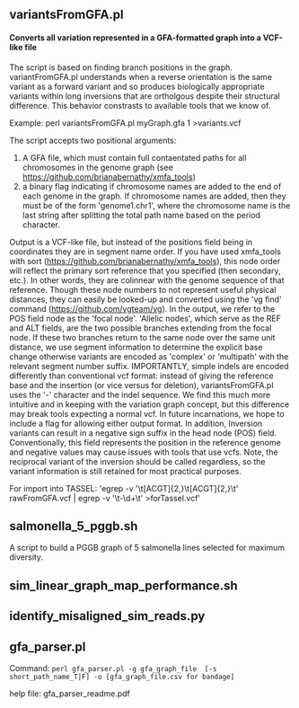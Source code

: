 ## variantsFromGFA.pl

#### Converts all variation represented in a GFA-formatted graph into a VCF-like file

The script is based on finding branch positions in the graph.  variantFromGFA.pl understands when a reverse orientation is the same variant as a forward variant and so produces biologically appropriate variants within long inversions that are ortholgous despite their structural difference.  This behavior constrasts to available tools that we know of.  

Example:
perl variantsFromGFA.pl myGraph.gfa 1 >variants.vcf

The script accepts two positional arguments: 

1) A GFA file, which must contain full contaentated paths for all chromosomes in the genome graph (see https://github.com/brianabernathy/xmfa_tools)
2) a binary flag indicating if chromosome names are added to the end of each genome in the graph.  If chromosome names are added, then they must be of the form 'genome1.chr1', where the chromosome name is the last string after splitting the total path name based on the period character.

Output is a VCF-like file, but instead of the positions field being in coordinates they are in segment name order.  If you have used xmfa_tools with sort (https://github.com/brianabernathy/xmfa_tools), this node order will reflect the primary sort reference that you specified (then secondary, etc.).  In other words, they are colinnear with the genome sequence of that reference.  Though these node numbers to not represent useful physical distances, they can easily be looked-up and converted using the 'vg find' command (https://github.com/vgteam/vg).  In the output, we refer to the POS field node as the 'focal node'.  'Allelic nodes', which serve as the REF and ALT fields, are the two possible branches extending from the focal node.  If these two branches return to the same node over the same unit distance, we use segment information to determine the explicit base change otherwise variants are encoded as 'complex' or 'multipath' with the relevant segment number suffix.  IMPORTANTLY, simple indels are encoded differently than conventional vcf format: instead of giving the reference base and the insertion (or vice versus for deletion), variantsFromGFA.pl uses the '-' character and the indel sequence.  We find this much more intuitive and in keeping with the variation graph concept, but this difference may break tools expecting a normal vcf.  In future incarnations, we hope to include a flag for allowing either output format.  In addition, Inversion variants can result in a negative sign suffix in the head node (POS) field. Conventionally, this field represents the position in the reference genome and negative values may cause issues with tools that use vcfs.  Note, the reciprocal variant of the inversion should be called regardless, so the variant information is still retained for most practical purposes.

For import into TASSEL:
'egrep -v '\t[ACGT]{2,}\t[ACGT]{2,}\t' rawFromGFA.vcf | egrep -v '\t-\d+\t' >forTassel.vcf'

## salmonella_5_pggb.sh 

A script to build a PGGB graph of 5 salmonella lines selected for maximum diversity. 

## sim_linear_graph_map_performance.sh

## identify_misaligned_sim_reads.py

## gfa_parser.pl

Command: 
`perl gfa_parser.pl -g gfa_graph_file  [-s short_path_name_T|F] -o [gfa_graph_file.csv for bandage]`

help file: 
gfa_parser_readme.pdf


